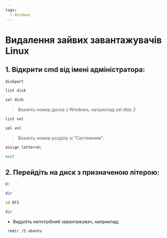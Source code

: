 ```yaml
---
tags:
  - Windows
---
```


# Видалення зайвих завантажувачів Linux

## 1. Відкрити cmd від імені адміністратора:
```bash
diskpart
```
```bash
list disk
```
```bash
sel disk
```
> Вкажіть номер диска з Windows, наприклад sel disk 2.
```bash
list vol
```
```bash
sel vol
```
> Вкажіть номер розділу зі "Системним".
```bash
assign letter=U:
```
```bash
exit
```

## 2. Перейдіть на диск з призначеною літерою:
```bash
U:
```
```bash
dir
```
```bash
cd EFI
```
```bash
dir
```

 - Видаліть непотрібний завантажувач, наприклад:
```bash
 rmdir /S ubuntu
 ```